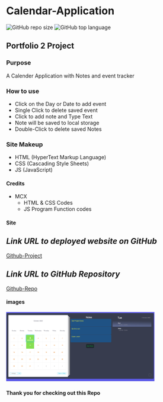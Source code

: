 # Calendar-Application

![GitHub repo size](https://img.shields.io/github/repo-size/Calendar-Application)
![GitHub top language](https://img.shields.io/github/languages/top/Calendar-Application)

## Portfolio 2 Project

### Purpose

A Calender Application with Notes and event tracker 

### How to use

- Click on the Day or Date to add event
- Single Click to delete saved event
- Click to add note and Type Text
- Note will be saved to local storage 
- Double-Click to delete saved Notes

### Site Makeup

- HTML (HyperText Markup Language)
- CSS (Cascading Style Sheets)
- JS (JavaScript)

#### Credits

- MCX
  - HTML & CSS  Codes
  - JS Program Function codes

#### Site

## **_Link URL to deployed website on GitHub_**
[Github-Project](https://Maxamed-NCX.github.io/Calendar-Application/)


## **_Link URL to GitHub Repository_**

[Github-Repo](https://github.com/Maxamed-NCX/Calendar-Application)

#### images

<img width="400" alt=" 1st Image" src="https://raw.githubusercontent.com/Maxamed-NCX/Calendar-Application/main/img/calenderapp.png">

#### Thank you for checking out this Repo
